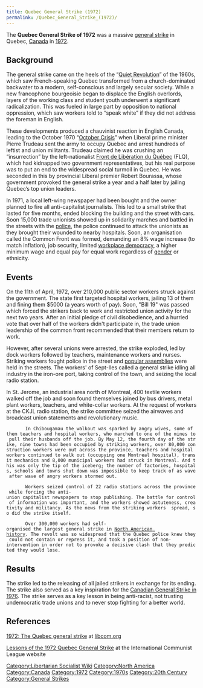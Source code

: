 ```yaml
---
title: Quebec General Strike (1972)
permalink: /Quebec_General_Strike_(1972)/
---
```


The **Quebec General Strike of 1972** was a massive [general
strike](List_of_General_Strikes "wikilink") in Quebec,
[Canada](Canada "wikilink") in
[1972](Revolutions_of_1967_-_1975 "wikilink").

## Background

The general strike came on the heels of the “[Quiet
Revolution](Quiet_Revolution_(Canada) "wikilink")” of the 1960s, which
saw French-speaking Quebec transformed from a church-dominated backwater
to a modern, self-conscious and largely secular society. While a new
francophone bourgeoisie began to displace the English overlords, layers
of the working class and student youth underwent a significant
radicalization. This was fueled in large part by opposition to national
oppression, which saw workers told to “speak white” if they did not
address the foreman in English.

These developments produced a chauvinist reaction in English Canada,
leading to the October 1970 “[October
Crisis](October_Crisis_(Canada) "wikilink")” when Liberal prime minister
Pierre Trudeau sent the army to occupy Quebec and arrest hundreds of
leftist and union militants. Trudeau claimed he was crushing an
“insurrection” by the left-nationalist [Front de Libération du
Québec](Front_de_Liberation_du_Quebec "wikilink") (FLQ), which had
kidnapped two government representatives, but his real purpose was to
put an end to the widespread social turmoil in Quebec. He was seconded
in this by provincial Liberal premier Robert Bourassa, whose government
provoked the general strike a year and a half later by jailing Quebec’s
top union leaders.

In 1971, a local left-wing newspaper had been bought and the owner
planned to fire all anti-capitalist journalists. This led to a small
strike that lasted for five months, ended blocking the building and the
street with cars. Soon 15,000 trade unionists showed up in solidarity
marches and battled in the streets with the [police](police "wikilink"),
the police continued to attack the unionists as they brought their
wounded to nearby hospitals. Soon, an organisation called the Common
Front was formed, demanding an 8% wage increase (to match inflation),
job security, limited [workplace
democracy](Workers'_Self-Management "wikilink"), a higher minimum wage
and equal pay for equal work regardless of [gender](Feminism "wikilink")
or ethnicity.

## Events

On the 11th of April, 1972, over 210,000 public sector workers struck
against the government. The state first targeted hospital workers,
jailing 13 of them and fining them \$5000 (a years worth of pay). Soon,
"Bill 19" was passed which forced the strikers back to work and
restricted union activity for the next two years. After an initial
pledge of civil disobedience, and a hurried vote that over half of the
workers didn't participate in, the trade union leadership of the common
front recommended that their members return to work.

However, after several unions were arrested, the strike exploded, led by
dock workers followed by teachers, maintenance workers and nurses.
Striking workers fought police in the street and [popular
assemblies](Democratic_Assembly "wikilink") were held in the streets.
The workers' of Sept-Iles called a general strike idling all industry in
the iron-ore port, taking control of the town, and seizing the local
radio station.

In St. Jerome, an industrial area north of Montreal, 400 textile workers
walked off the job and soon found themselves joined by bus drivers,
metal plant workers, teachers, and white-collar workers. At the request
of workers at the CKJL radio station, the strike committee seized the
airwaves and broadcast union statements and revolutionary music.

`       In Chibougamau the walkout was sparked by angry wives, some of them teachers and hospital workers, who marched to one of the mines to pull their husbands off the job. By May 12, the fourth day of the strike, nine towns had been occupied by striking workers, over 80,000 construction workers were out across the province, teachers and hospital workers continued to walk out (occupying one Montreal hospital), transit mechanics and 8,000 municipal workers had struck in Montreal. And this was only the tip of the iceberg; the number of factories, hospitals, schools and towns shut down was impossible to keep track of as wave after wave of angry workers stormed out.`

`       Workers seized control of 22 radio stations across the province while forcing the anti-union capitalist newspapers to stop publishing. The battle for control of information was important, and the workers showed astuteness, creativity and militancy. As the news from the striking workers  spread, so did the strike itself.`

`       Over 300,000 workers had self-organised the largest general strike in `[`North American history`](Timeline_of_Libertarian_Socialism_in_North_America "wikilink")`. The revolt was so widespread that the Quebec police knew they could not contain or repress it, and took a position of non-intervention in order not to provoke a decisive clash that they predicted they would lose.`

## Results

The strike led to the releasing of all jailed strikers in exchange for
its ending. The strike also served as a key inspiration for the
[Canadian General Strike in
1976](Canadian_General_Strike_(1976) "wikilink"). The strike serves as a
key lesson in being anti-racist, not trusting undemocratic trade unions
and to never stop fighting for a better world.

## References

[1972: The Quebec general
strike](https://libcom.org/history/1972-the-quebec-general-strike) at
[libcom.org](libcom.org "wikilink")

[Lessons of the 1972 Quebec General
Strike](https://www.icl-fi.org/english/spc/146/quebec.html) at the
International Communist League website

[Category:Libertarian Socialist
Wiki](Category:Libertarian_Socialist_Wiki "wikilink") [Category:North
America](Category:North_America "wikilink")
[Category:Canada](Category:Canada "wikilink")
[Category:1972](Category:1972 "wikilink")
[Category:1970s](Category:1970s "wikilink") [Category:20th
Century](Category:20th_Century "wikilink") [Category:General
Strikes](Category:General_Strikes "wikilink")